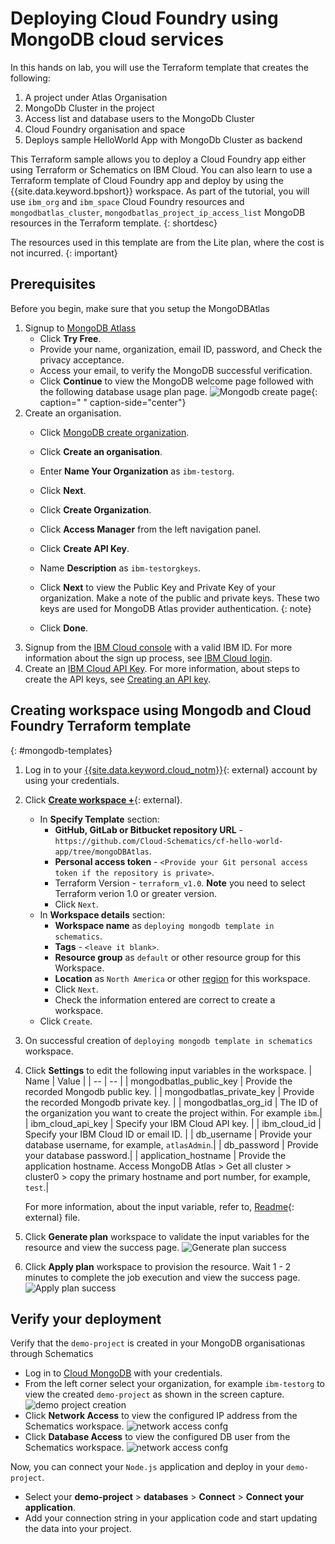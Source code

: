 # Deploying Cloud Foundry using MongoDB cloud services

In this hands on lab, you will use the Terraform template that creates the following:
1. A project under Atlas Organisation
2. MongoDb Cluster in the project
3. Access list and database users to the MongoDb Cluster
4. Cloud Foundry organisation and space
5. Deploys sample HelloWorld App with MongoDb Cluster as backend

This Terraform sample allows you to deploy a Cloud Foundry app either using Terraform or Schematics on IBM Cloud. You can also learn to use a Terraform template of Cloud Foundry app and deploy by using the {{site.data.keyword.bpshort}} workspace. As part of the tutorial, you will use `ibm_org` and `ibm_space` Cloud Foundry resources and `mongodbatlas_cluster`, `mongodbatlas_project_ip_access_list` MongoDB resources in the Terraform template.
{: shortdesc}

The resources used in this template are from the Lite plan, where the cost is not incurred.
{: important}

## Prerequisites

Before you begin, make sure that you setup the MongoDBAtlas
1. Signup to [MongoDB Atlass](https://www.mongodb.com/cloud)
    - Click **Try Free**.
    - Provide your name, organization, email ID, password, and Check the privacy acceptance.
    - Access your email, to verify the MongoDB successful verification.
    - Click **Continue** to view the MongoDB welcome page followed with the following database usage plan page.
      ![Mongodb create page](../images/mongodbcreate.png){: caption=" " caption-side="center"}
2. Create an organisation. 
    - Click [MongoDB create organization](https://cloud.mongodb.com/v2#/preferences/organizations/create).
    - Click **Create an organisation**.
    - Enter **Name Your Organization** as `ibm-testorg`.
    - Click **Next**.
    - Click **Create Organization**.
    - Click **Access Manager** from the left navigation panel.
    - Click **Create API Key**.
    - Name **Description** as `ibm-testorgkeys`.
    - Click **Next** to view the Public Key and Private Key of your organization. 
      Make a note of the public and private keys. These two keys are used for MongoDB Atlas provider authentication.
      {: note}
    
    - Click **Done**.
3. Signup from the [IBM Cloud console](https://cloud.ibm.com) with a valid IBM ID. For more information about the sign up process, see [IBM Cloud login](https://cloud.ibm.com/docs/account?topic=account-login-sequence).
4. Create an [IBM Cloud API Key](https://cloud.ibm.com/iam/apikeys). For more information, about steps to create the API keys, see [Creating an API key](https://cloud.ibm.com/docs/account?topic=account-userapikey&interface=ui#create_user_key).

## Creating workspace using Mongodb and Cloud Foundry Terraform template 
{: #mongodb-templates}

1. Log in to your [{{site.data.keyword.cloud_notm}}](https://cloud.ibm.com/workspaces){: external} account by using your credentials.
2. Click [**Create workspace +**](https://cloud.ibm.com/schematics/workspaces/create){: external}.
    - In **Specify Template** section:
        - **GitHub, GitLab or Bitbucket repository URL** - `https://github.com/Cloud-Schematics/cf-hello-world-app/tree/mongoDBAtlas`.
        - **Personal access token** - `<Provide your Git personal access token if the repository is private>`.
        - Terraform Version - `terraform_v1.0`. **Note** you need to select Terraform verion 1.0 or greater version.
        - Click `Next`.
    - In **Workspace details** section:
        - **Workspace name** as `deploying mongodb template in schematics`.
        - **Tags** - `<leave it blank>`.
        - **Resource group** as `default` or other resource group for this Workspace. 
        - **Location** as `North America` or other [region](/docs/schematics?topic=schematics-multi-region-deployment) for this workspace.
        - Click `Next`.
        - Check the information entered are correct to create a workspace.
    - Click `Create`.
3. On successful creation of `deploying mongodb template in schematics` workspace. 
4. Click **Settings** to edit the following input variables in the workspace. 
    | Name | Value |
    | -- | -- |
    | mongodbatlas_public_key | Provide the recorded Mongodb public key. |
    | mongodbatlas_private_key | Provide the recorded Mongodb private key. |
    | mongodbatlas_org_id | The ID of the organization you want to create the project within. For example `ibm`.|
    | ibm_cloud_api_key | Specify your IBM Cloud API key. |
    | ibm_cloud_id | Specify your IBM Cloud ID or email ID. |
    | db_username | Provide your database username, for example, `atlasAdmin`.|
    | db_password | Provide your database password.|
    | application_hostname | Provide the application hostname. Access MongoDB Atlas > Get all cluster > cluster0 > copy the primary hostname and port number, for example, `test`.|

    For more information, about the input variable, refer to, [Readme](https://github.com/Cloud-Schematics/cf-hello-world-app/blob/main/README.md){: external} file.
5. Click **Generate plan** workspace to validate the input variables for the resource and view the success page.
   ![Generate plan success](../images/generateplansuccess.png)
6. Click **Apply plan** workspace to provision the resource. Wait 1 - 2 minutes to complete the job execution and view the success page.
   ![Apply plan success](../images/applyplansuccess.png)

## Verify your deployment

Verify that the `demo-project` is created in your MongoDB organisationas through Schematics 
- Log in to [Cloud MongoDB](https://cloud.mongodb.com) with your credentials.
- From the left corner select your organization, for example `ibm-testorg` to view the created `demo-project` as shown in the screen capture.
   ![demo project creation](../images/demo-project.png)
- Click **Network Access** to view the configured IP address from the Schematics workspace.
   ![network access confg](../images/networkaccess.png)
- Click **Database Access** to view the configured DB user from the Schematics workspace.
   ![network access confg](../images/databaseaccess.png)

Now, you can connect your `Node.js` application and deploy in your `demo-project`.

- Select your **demo-project** > **databases** > **Connect** > **Connect your application**.
- Add your connection string in your application code and start updating the data into your project.
